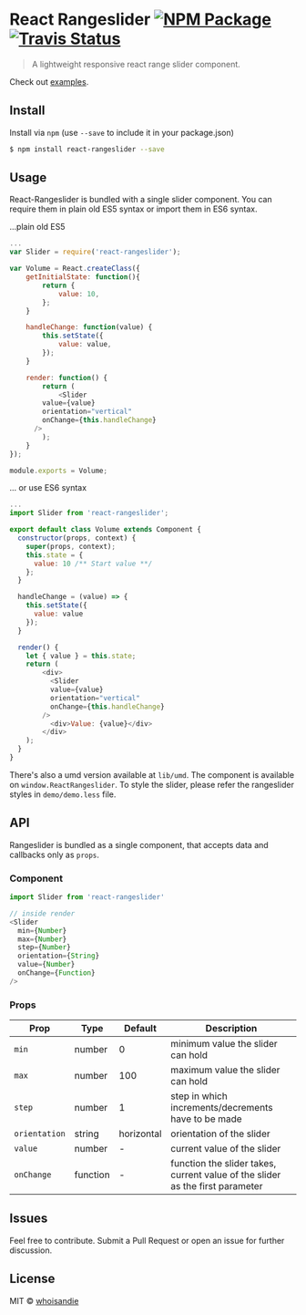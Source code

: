 # React Rangeslider [![NPM Package][npm_img]][npm_site] [![Travis Status][trav_img]][trav_site]
> A lightweight responsive react range slider component.

Check out [examples](https://whoisandie.github.io/react-rangeslider).

## Install
Install via `npm` (use `--save` to include it in your package.json)

```bash
$ npm install react-rangeslider --save
```

## Usage
React-Rangeslider is bundled with a single slider component. You can require them in plain old ES5 syntax or import them in ES6 syntax.

...plain old ES5

```js
...
var Slider = require('react-rangeslider');

var Volume = React.createClass({
	getInitialState: function(){
		return {
			value: 10,
		};
	}

	handleChange: function(value) {
		this.setState({
			value: value,
		});
	}

	render: function() {
		return (
			<Slider
        value={value}
        orientation="vertical"
        onChange={this.handleChange}
      />
		);
	}
});

module.exports = Volume;
```

... or use ES6 syntax

```js
...
import Slider from 'react-rangeslider';

export default class Volume extends Component {
  constructor(props, context) {
    super(props, context);
    this.state = {
      value: 10 /** Start value **/
    };
  }

  handleChange = (value) => {
    this.setState({
      value: value
    });
  }

  render() {
    let { value } = this.state;
    return (
    	<div>
	      <Slider
          value={value}
          orientation="vertical"
          onChange={this.handleChange}
        />
	      <div>Value: {value}</div>
	    </div>
    );
  }
}
```
There's also a umd version available at `lib/umd`. The component is available on `window.ReactRangeslider`. To style the slider, please refer the rangeslider styles in `demo/demo.less` file.

## API
Rangeslider is bundled as a single component, that accepts data and callbacks only as `props`.

### Component
```js
import Slider from 'react-rangeslider'

// inside render
<Slider
  min={Number}
  max={Number}
  step={Number}
  orientation={String}
  value={Number}
  onChange={Function}
/>
```

### Props
Prop   	 			 |  Type      |  Default      |  Description
---------   	 |  -------   |  -------      |  -----------
`min`     		 |  number    |  0				   	|  minimum value the slider can hold
`max`    			 |  number    |  100				  |  maximum value the slider can hold
`step` 				 |  number    |  1          	|  step in which increments/decrements have to be made
`orientation`  |  string    |  horizontal   |  orientation of the slider
`value`  			 |  number    |  -            |  current value of the slider
`onChange`  	 |  function  |  -            |  function the slider takes, current value of the slider as the first parameter


## Issues
Feel free to contribute. Submit a Pull Request or open an issue for further discussion.

## License
MIT &copy; [whoisandie](http://whoisandie.com)

[trav_img]: https://api.travis-ci.org/whoisandie/react-rangeslider.svg
[trav_site]: https://travis-ci.org/whoisandie/react-rangeslider
[npm_img]: https://img.shields.io/npm/v/react-rangeslider.svg?style=flat-square
[npm_site]: https://www.npmjs.org/package/react-rangeslider

